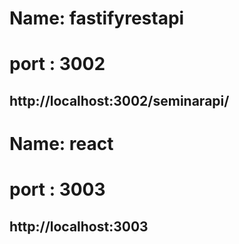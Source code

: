 # Name: fastifyrestapi
# port : 3002
## http://localhost:3002/seminarapi/ 

# Name: react
# port : 3003
## http://localhost:3003